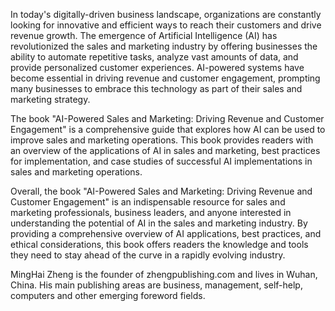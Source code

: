 
In today's digitally-driven business landscape, organizations are constantly looking for innovative and efficient ways to reach their customers and drive revenue growth. The emergence of Artificial Intelligence (AI) has revolutionized the sales and marketing industry by offering businesses the ability to automate repetitive tasks, analyze vast amounts of data, and provide personalized customer experiences. AI-powered systems have become essential in driving revenue and customer engagement, prompting many businesses to embrace this technology as part of their sales and marketing strategy.

The book "AI-Powered Sales and Marketing: Driving Revenue and Customer Engagement" is a comprehensive guide that explores how AI can be used to improve sales and marketing operations. This book provides readers with an overview of the applications of AI in sales and marketing, best practices for implementation, and case studies of successful AI implementations in sales and marketing operations.

Overall, the book "AI-Powered Sales and Marketing: Driving Revenue and Customer Engagement" is an indispensable resource for sales and marketing professionals, business leaders, and anyone interested in understanding the potential of AI in the sales and marketing industry. By providing a comprehensive overview of AI applications, best practices, and ethical considerations, this book offers readers the knowledge and tools they need to stay ahead of the curve in a rapidly evolving industry.

MingHai Zheng is the founder of zhengpublishing.com and lives in Wuhan, China. His main publishing areas are business, management, self-help, computers and other emerging foreword fields.
